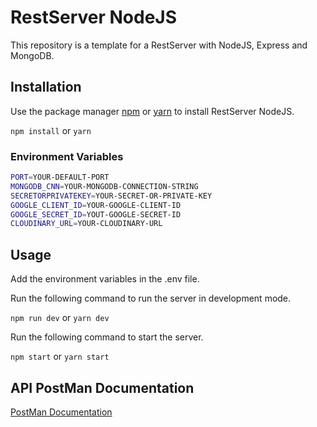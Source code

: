 # RestServer NodeJS

This repository is a template for a RestServer with NodeJS, Express and MongoDB.

## Installation

Use the package manager [npm](https://www.npmjs.com/) or [yarn](https://yarnpkg.com/) to install RestServer NodeJS.

`npm install` or `yarn`

### Environment Variables

```bash
PORT=YOUR-DEFAULT-PORT
MONGODB_CNN=YOUR-MONGODB-CONNECTION-STRING
SECRETORPRIVATEKEY=YOUR-SECRET-OR-PRIVATE-KEY
GOOGLE_CLIENT_ID=YOUR-GOOGLE-CLIENT-ID
GOOGLE_SECRET_ID=YOUT-GOOGLE-SECRET-ID
CLOUDINARY_URL=YOUR-CLOUDINARY-URL
```

## Usage

Add the environment variables in the .env file.

Run the following command to run the server in development mode.

`npm run dev` or `yarn dev`

Run the following command to start the server.

`npm start` or `yarn start`

## API PostMan Documentation

[PostMan Documentation](https://documenter.getpostman.com/view/14709848/2s93zCXzS5)
